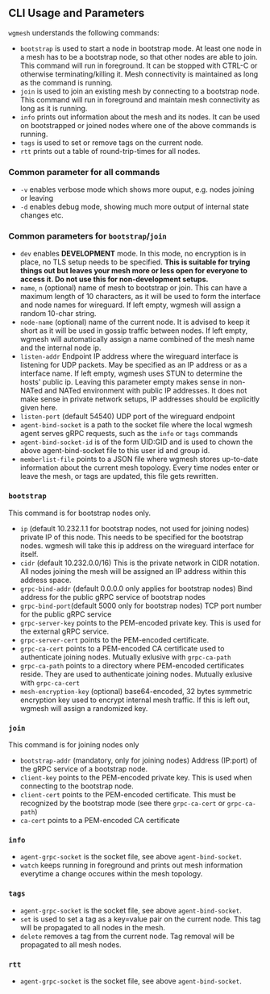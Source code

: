 
## CLI Usage and Parameters

`wgmesh` understands the following commands:

* `bootstrap` is used to start a node in bootstrap mode. At least one node in a mesh has to be a bootstrap node, so that other nodes are able to join. This command will run in foreground. It can be stopped with CTRL-C or otherwise terminating/killing it. Mesh connectivity is maintained as long as the command is running.
* `join` is used to join an existing mesh by connecting to a bootstrap node. This command will run in foreground and maintain mesh connectivity as long as it is running. 
* `info` prints out information about the mesh and its nodes. It can be used on bootstrapped or joined nodes where one of the above commands is running.
* `tags` is used to set or remove tags on the current node.
* `rtt` prints out a table of round-trip-times for all nodes.

### Common parameter for all commands

* `-v` enables verbose mode which shows more ouput, e.g. nodes joining or leaving
* `-d` enables debug mode, showing much more output of internal state changes etc.

### Common parameters for `bootstrap`/`join`

* `dev` enables **DEVELOPMENT** mode. In this mode, no encryption is in place, no TLS setup needs to be specified. **This is suitable for trying things out but leaves your mesh more or less open for everyone to access it. Do not use this for non-development setups.**
* `name`, `n` (optional) name of mesh to bootstrap or join. This can have a maximum length of 10 characters, as it will be used to form the interface and node names for wireguard. If left empty, wgmesh will assign a random 10-char string.
* `node-name` (optional) name of the current node. It is advised to keep it short as it will be used in gossip traffic between nodes. If left empty, wgmesh will automatically assign a name combined of the mesh name and the internal node ip.
* `listen-addr` Endpoint IP address where the wireguard interface is listening for UDP packets. May be specified as an IP address or as a interface name. If left empty, wgmesh uses STUN to determine the hosts' public ip. Leaving this parameter empty makes sense in non-NATed and NATed environment with public IP addresses. It does not make sense in private network setups, IP addresses should be explicitly given here.
* `listen-port` (default 54540) UDP port of the wireguard endpoint
* `agent-bind-socket` is a path to the socket file where the local wgmesh agent serves gRPC requests, such as the `info` or `tags` commands
* `agent-bind-socket-id` is of the form UID:GID and is used to chown the above agent-bind-socket file to this user id and group id. 
* `memberlist-file` points to a JSON file where wgmesh stores up-to-date information about the current mesh topology. Every time nodes enter or leave the mesh, or tags are updated, this file gets rewritten.

### `bootstrap`

This command is for bootstrap nodes only.

* `ip` (default 10.232.1.1 for bootstrap nodes, not used for joining nodes) private IP of this node. This needs to be specified for the bootstrap nodes. wgmesh will take this ip address on the wireguard interface for itself.
* `cidr` (default 10.232.0.0/16) This is the private network in CIDR notation. All nodes joining the mesh will be assigned an IP address within this address space.
* `grpc-bind-addr` (default 0.0.0.0 only applies for bootstrap nodes) Bind address for the public gRPC service of bootstrap nodes
* `grpc-bind-port`(default 5000 only for bootstrap nodes) TCP port number for the public gRPC service
* `grpc-server-key` points to the PEM-encoded private key. This is used for the external gRPC service.
* `grpc-server-cert` points to the PEM-encoded certificate.
* `grpc-ca-cert` points to a PEM-encoded CA certificate used to authenticate joining nodes. Mutually exlusive with `grpc-ca-path`
* `grpc-ca-path` points to a directory where PEM-encoded certificates reside. They are used to authenticate joining nodes. Mutually exlusive with `grpc-ca-cert`
* `mesh-encryption-key` (optional) base64-encoded, 32 bytes symmetric encryption key used to encrypt internal mesh traffic. If this is left out, wgmesh will assign a randomized key. 

### `join`

This command is for joining nodes only

* `bootstrap-addr` (mandatory, only for joining nodes) Address (IP:port) of the gRPC service of a bootstrap node. 
* `client-key` points to the PEM-encoded private key. This is used when connecting to the bootstrap node. 
* `client-cert` points to the PEM-encoded certificate. This must be recognized by the bootstrap mode (see there `grpc-ca-cert` or  `grpc-ca-path`)
* `ca-cert` points to a PEM-encoded CA certificate 

### `info`

* `agent-grpc-socket` is the socket file, see above `agent-bind-socket`.
* `watch` keeps running in foreground and prints out mesh information everytime a change occures within the mesh topology.

### `tags`

* `agent-grpc-socket` is the socket file, see above `agent-bind-socket`.
* `set` is used to set a tag as a key=value pair on the current node. This tag will be propagated to all nodes in the mesh.
* `delete` removes a tag from the current node. Tag removal will be propagated to all mesh nodes.

### `rtt`

* `agent-grpc-socket` is the socket file, see above `agent-bind-socket`.

